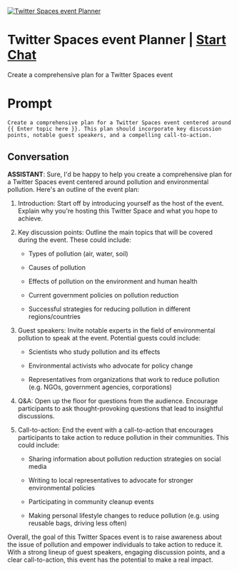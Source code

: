 
[![ Twitter Spaces event Planner](https://flow-prompt-covers.s3.us-west-1.amazonaws.com/icon/cute/cute_6.png)](https://gptcall.net/chat.html?data=%7B%22contact%22%3A%7B%22id%22%3A%22zCsZ8VVRLd94O4hy5s5A1%22%2C%22flow%22%3Atrue%7D%7D)
#  Twitter Spaces event Planner | [Start Chat](https://gptcall.net/chat.html?data=%7B%22contact%22%3A%7B%22id%22%3A%22zCsZ8VVRLd94O4hy5s5A1%22%2C%22flow%22%3Atrue%7D%7D)
Create a comprehensive plan for a Twitter Spaces event

# Prompt

```
Create a comprehensive plan for a Twitter Spaces event centered around {{ Enter topic here }}. This plan should incorporate key discussion points, notable guest speakers, and a compelling call-to-action.

```

## Conversation

**ASSISTANT**: Sure, I'd be happy to help you create a comprehensive plan for a Twitter Spaces event centered around pollution and environmental pollution. Here's an outline of the event plan:



1. Introduction: Start off by introducing yourself as the host of the event. Explain why you're hosting this Twitter Space and what you hope to achieve.



2. Key discussion points: Outline the main topics that will be covered during the event. These could include:

   - Types of pollution (air, water, soil)

   - Causes of pollution

   - Effects of pollution on the environment and human health

   - Current government policies on pollution reduction

   - Successful strategies for reducing pollution in different regions/countries



3. Guest speakers: Invite notable experts in the field of environmental pollution to speak at the event. Potential guests could include:

   - Scientists who study pollution and its effects

   - Environmental activists who advocate for policy change

   - Representatives from organizations that work to reduce pollution (e.g. NGOs, government agencies, corporations)



4. Q&A: Open up the floor for questions from the audience. Encourage participants to ask thought-provoking questions that lead to insightful discussions.



5. Call-to-action: End the event with a call-to-action that encourages participants to take action to reduce pollution in their communities. This could include:

   - Sharing information about pollution reduction strategies on social media

   - Writing to local representatives to advocate for stronger environmental policies

   - Participating in community cleanup events

   - Making personal lifestyle changes to reduce pollution (e.g. using reusable bags, driving less often)



Overall, the goal of this Twitter Spaces event is to raise awareness about the issue of pollution and empower individuals to take action to reduce it. With a strong lineup of guest speakers, engaging discussion points, and a clear call-to-action, this event has the potential to make a real impact.


